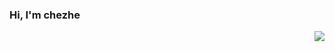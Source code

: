 ### Hi, I'm chezhe

<img align="right" src="https://github-readme-stats.vercel.app/api?username=chezhe&show_icons=true&icon_color=0366d6&text_color=24292e&bg_color=ffffff&hide_title=true" />
